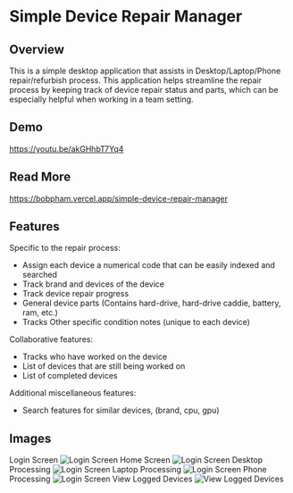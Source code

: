 ﻿# Simple Device Repair Manager


## Overview

This is a simple desktop application that assists in Desktop/Laptop/Phone repair/refurbish process. This application 
helps streamline the repair process by keeping track of device repair status and parts, which can be especially helpful 
when working in a team setting.

## Demo
https://youtu.be/akGHhbT7Yq4

## Read More
https://bobpham.vercel.app/simple-device-repair-manager

## Features
Specific to the repair process:
- Assign each device a numerical code that can be easily indexed and searched
- Track brand and devices of the device
- Track device repair progress
- General device parts (Contains hard-drive, hard-drive caddie, battery, ram, etc.)
- Tracks Other specific condition notes (unique to each device)

Collaborative features:
- Tracks who have worked on the device
- List of devices that are still being worked on
- List of completed devices

Additional miscellaneous features:
- Search features for similar devices, (brand, cpu, gpu)

## Images

Login Screen
![Login Screen](data/login_screen.png)
Home Screen
![Login Screen](data/homescreen_showcase.png)
Desktop Processing
![Login Screen](data/desktop_showcase.png)
Laptop Processing
![Login Screen](data/laptop_showcase.png)
Phone Processing
![Login Screen](data/phone_showcase.png)
View Logged Devices
![View Logged Devices](data/view_showcase.png)

